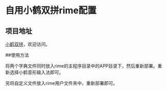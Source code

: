# 自用小鹤双拼rime配置

## 项目地址

[小鹤双拼](https://github.com/nlimpid/rime-hepy)，欢迎访问。

##使用方法

将两个字典文件同时放入rime的主程序目录中的APP目录下，然后重新部署。重新选择小鹤音形输入法即可。

另将自定义文件放入rime用户文件夹中，重新部署即可。